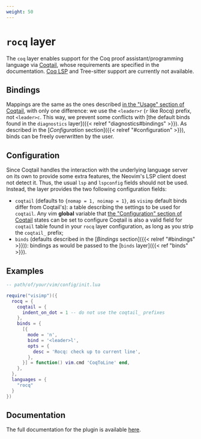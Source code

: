 ```yaml
---
weight: 50
---
```


# `rocq` layer

The `coq` layer enables support for the Coq proof assistant/programming
language via [Coqtail](https://github.com/whonore/Coqtail), whose requirements
are specified in the documentation. [Coq
LSP](https://github.com/ejgallego/coq-lsp) and Tree-sitter support are currently
not available.

## Bindings

Mappings are the same as the ones described [in the "Usage" section of
Coqtail](https://github.com/whonore/Coqtail#usage), with only one difference:
we use the `<leader>r` (`r` like Rocq) prefix, not `<leader>c`. This way, we
prevent some conflicts with [the default binds found in the `diagnostics`
layer]({{< relref "diagnostics#bindings" >}}). As described in the
[_Configuration_ section]({{< relref "#configuration" >}}), binds can be
freely overwritten by the user.

## Configuration

Since Coqtail handles the interaction with the underlying language server on its
own to provide some extra features, the Neovim's LSP client doest not detect it.
Thus, the usual `lsp` and `lspconfig` fields should not be used. Instead, the
layer provides the two following configuration fields:

- `coqtail` (defaults to `{nomap = 1, noimap = 1}`, as `visimp` default binds
  differ from Coqtail's): a table describing the settings to be used for
  `coqtail`. Any vim **global** variable that [the "Configuration" section of
  Coqtail](https://github.com/whonore/Coqtail#configuration) states can be set
  to configure Coqtail is also a valid field for `coqtail` table found in your
  `rocq` layer configuration, as long as you strip the `coqtail_` prefix;
- `binds` (defaults described in the [_Bindings_
  section]({{< relref "#bindings" >}})): bindings as would be passed to the
  [`binds` layer]({{< ref "binds" >}}).

## Examples

```lua
-- path/of/your/vim/config/init.lua

require("visimp")({
  rocq = {
    coqtail = {
      indent_on_dot = 1 -- do not use the coqtail_ prefixes
    },
    binds = {
      [{
        mode = 'n',
        bind = '<leader>l',
        opts = {
          desc = 'Rocq: check up to current line',
        },
      }] = function() vim.cmd 'CoqToLine' end,
    },
  },
  languages = {
    "rocq"
  }
})
```

## Documentation

The full documentation for the plugin is available
[here](https://github.com/whonore/Coqtail/blob/main/doc/coqtail.txt).
